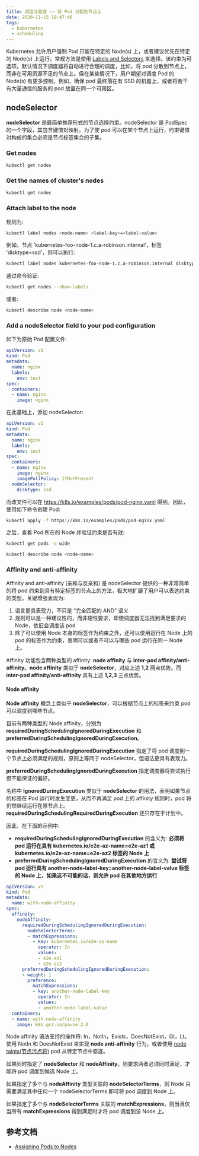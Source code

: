 ```yaml
---
title: 调度与驱逐 —— 将 Pod 分配到节点上
date: 2020-11-15 18:47:40
tags:
  - kubernetes
  - scheduling
---
```


Kubernetes 允许用户强制 Pod 只能在特定的 Node(s) 上，或者建议优先在特定的 Node(s) 上运行。常规方法是使用 [Labels and Selectors](https://kubernetes.io/docs/concepts/overview/working-with-objects/labels/) 来选择。该约束为可选项，默认情况下调度器将自动进行合理的调度，比如，将 pod 分散到节点上，而非在可用资源不足的节点上。但在某些情况下，用户期望对调度 Pod 的 Node(s) 有更多控制，例如，确保 pod 最终落在有 SSD 的机器上，或者将若干有大量通信的服务的 pod 放置在同一个可用区。

## nodeSelector

**nodeSelector** 是最简单推荐形式的节点选择约束。nodeSelector 是 PodSpec 的一个字段，其包含键值对映射。为了使 pod 可以在某个节点上运行，约束键值对构成的集合必须是节点标签集合的子集。

### Get nodes

``` bash
kubectl get nodes
```

### Get the names of cluster's nodes

``` bash
kubectl get nodes
```

### Attach label to the node

规则为:

``` bash
kubectl label nodes <node-name> <label-key>=<label-value>
```

例如，节点 'kubernetes-foo-node-1.c.a-robinson.internal'，标签 'disktype=ssd'，则可以执行:

``` bash
kubectl label nodes kubernetes-foo-node-1.c.a-robinson.internal disktype=ssd
```

通过命令验证:

``` bash
kubectl get nodes --show-labels
```

或者:

``` bash
kubectl describe node <node-name>
```

### Add a nodeSelector field to your pod configuration

如下为原始 Pod 配置文件:

``` yaml
apiVersion: v1
kind: Pod
metadata:
  name: nginx
  labels:
    env: test
spec:
  containers:
  - name: nginx
    image: nginx
```

在此基础上，添加 nodeSelector:

``` yaml
apiVersion: v1
kind: Pod
metadata:
  name: nginx
  labels:
    env: test
spec:
  containers:
  - name: nginx
    image: nginx
    imagePullPolicy: IfNotPresent
  nodeSelector:
    disktype: ssd
```

而改文件可以在 https://k8s.io/examples/pods/pod-nginx.yaml 得到。因此，使用如下命令创建 Pod:

``` bash
kubectl apply -f https://k8s.io/examples/pods/pod-nginx.yaml
```

之后，查看 Pod 所在的 Node 并验证约束是否有效:

``` bash
kubectl get pods -o wide

kubectl describe node <node-name>
```

### Affinity and anti-affinity

Affinity and anti-affinity (亲和与反亲和) 是 nodeSelector 提供的一种非常简单的将 pod 约束到具有特定标签的节点上的方法，极大地扩展了用户可以表达约束的类型。关键增强表现为:

1. 语言更具表现力，不只是 “完全匹配的 AND” 语义
1. 规则可以是一种建议性的，而非硬性要求，即使调度器无法找到满足要求的 Node，依旧会调度该 pod
1. 除了可以使用 Node 本身的标签作为约束之外，还可以使用运行在 Node 上的 pod 的标签作为约束，表明可以或者不可以与哪些 pod 运行在同一 Node 上。

Affinity 功能包含两种类型的 affinity: **node affinity** 与 **inter-pod affinity/anti-affinity**。**node affinity** 类似于 **nodeSelector**，对应上述 **1,2** 两点优势。而 **inter-pod affinity/anti-affinity** 具有上述 **1,2,3** 三点优势。

#### Node affinity

**Node affinity** 概念上类似于 **nodeSelector**，可以根据节点上的标签来约束 pod 可以调度到哪些节点。

目前有两种类型的 Node affinity，分别为 **requiredDuringSchedulingIgnoredDuringExecution** 和 **preferredDuringSchedulingIgnoredDuringExecution**。

**requiredDuringSchedulingIgnoredDuringExecution** 指定了将 pod 调度到一个节点上必须满足的规则，原则上等同于 nodeSelector，但语法更具有表现力。

**preferredDuringSchedulingIgnoredDuringExecution** 指定调度器将尝试执行但不能保证的偏好。

名称中 **IgnoredDuringExecution** 类似于 **nodeSelector** 的用法，表明如果节点的标签在 Pod 运行时发生变更，从而不再满足 pod 上的 affinity 规则时，pod 将仍然继续运行在原节点上。**requiredDuringSchedulingRequiredDuringExecution** 还只存在于计划中。

因此，在下面的示例中:

* **requiredDuringSchedulingIgnoredDuringExecution** 的含义为: **必须将 pod 运行在具有 kubernetes.io/e2e-az-name=e2e-az1 或 kubernetes.io/e2e-az-name=e2e-az2 标签的 Node 上**
* **preferredDuringSchedulingIgnoredDuringExecution** 的含义为: **尝试将 pod 运行具有 another-node-label-key=another-node-label-value 标签的 Node 上，如果这不可能的话，则允许 pod 在其他地方运行**

``` yaml
apiVersion: v1
kind: Pod
metadata:
  name: with-node-affinity
spec:
  affinity:
    nodeAffinity:
      requiredDuringSchedulingIgnoredDuringExecution:
        nodeSelectorTerms:
        - matchExpressions:
          - key: kubernetes.io/e2e-az-name
            operator: In
            values:
            - e2e-az1
            - e2e-az2
      preferredDuringSchedulingIgnoredDuringExecution:
      - weight: 1
        preference:
          matchExpressions:
          - key: another-node-label-key
            operator: In
            values:
            - another-node-label-value
  containers:
  - name: with-node-affinity
    image: k8s.gcr.io/pause:2.0
```

Node affinity 语法支持的操作符: In，NotIn，Exists，DoesNotExist，Gt，Lt。使用 NotIn 和 DoesNotExist 来实现 **node anti-affinity** 行为，或者使用 [node taints(节点污点将)](https://kubernetes.io/docs/concepts/scheduling-eviction/taint-and-toleration/) pod 从特定节点中驱逐。

如果同时指定了 **nodeSelector** 和 **nodeAffinity**，则要求两者必须同时满足，才能将 pod 调度到候选 Node 上。

如果指定了多个与 **nodeAffinity** 类型关联的 **nodeSelectorTerms**，则 Node 只需要满足其中任何一个 nodeSelectorTerms 即可将 pod 调度到 Node 上。

如果指定了多个与 **nodeSelectorTerms** 关联的 **matchExpressions**，则当且仅当所有 **matchExpressions** 得到满足时才将 pod 调度到该 Node 上。

## 参考文档

* [Assigning Pods to Nodes](https://kubernetes.io/docs/concepts/scheduling-eviction/assign-pod-node/)
